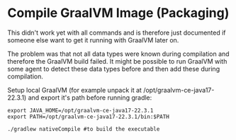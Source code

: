 # Compile GraalVM Image (Packaging)

This didn't work yet with all commands and is therefore just documented if someone else want to get it running
with GraalVM later on.

The problem was that not all data types were known during compilation and therefore the GraalVM build failed.
It might be possible to run GraalVM with some agent to detect these data types before and then add these during
compilation.

Setup local GraalVM (for example unpack it at /opt/graalvm-ce-java17-22.3.1) and export it's path before running gradle:
```
export JAVA_HOME=/opt/graalvm-ce-java17-22.3.1      
export PATH=/opt/graalvm-ce-java17-22.3.1/bin:$PATH

./gradlew nativeCompile #to build the executable
```
